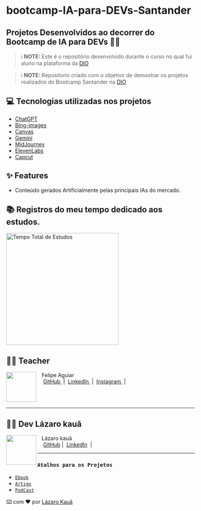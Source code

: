 # bootcamp-IA-para-DEVs-Santander



## Projetos Desenvolvidos ao decorrer do Bootcamp de IA para DEVs 🖖🏼


 > ℹ️ **NOTE:** Este é o repositório desenvolvido durante o curso no qual fui aluno na plataforma da [DIO](https://dio.me)

> ℹ️ **NOTE:** Repositorio criado com o objetivo de demostrar os projetos realizados do Bootcamp Santander na [DIO](https://dio.me)


## 💻 Tecnologias utilizadas nos projetos

- [ChatGPT](https://chat.openai.com/) 
- [Bing-images](https://www.bing.com/images/create?cc=br)
- [Canvas](https://www.canva.com/)
- [Gemini](https://gemini.google.com/app) 
- [MidJourney](https://www.midjourney.com/app/)
- [ElevenLabs](https://beta.elevenlabs.io/)
- [Capcut](https://www.capcut.com/pt-br/)


## ✨ Features

- Conteúdo gerados Artificialmente pelas principais IAs do mercado.

## 📚 Registros do meu tempo dedicado aos estudos.


<img src="../bootcamp-IA-para-DEVs-Santander/assets/total Santander.png" alt="Tempo Total de Estudos" width="300"/>


## 👨‍💻 Teacher

<p>
    <img 
      align=left 
      margin=10 
      width=80 
      src="https://avatars.githubusercontent.com/u/37452836?v=4"
    />
    <p>&nbsp&nbsp&nbspFelipe Aguiar<br>
    &nbsp&nbsp&nbsp
    <a 
        href="https://github.com/felipeAguiarCode">
        GitHub
    </a>
    &nbsp;|&nbsp;
    <a 
        href="www.linkedin.com/in/felipe-exe">
        LinkedIn
    </a>
    &nbsp;|&nbsp;
    <a 
        href="https://www.instagram.com/felipeaguiar.exe/">
        Instagram
    </a>
    &nbsp;|&nbsp;</p>
</p>
<br/><br/>
<p>


---

## 👨‍💻 Dev Lázaro kauã

<img 
      align=left 
      margin=10 
      width=80 
      src="https://avatars.githubusercontent.com/u/132157522?v=4"
/>
<p>&nbsp&nbsp&nbspLázaro kauã<br>
    &nbsp&nbsp&nbsp
    <a href="https://github.com/Lazarokaua">
    GitHub</a>&nbsp;|&nbsp;
    <a href="https://www.linkedin.com/in/lazaro-kaua/">LinkedIn</a>
&nbsp;|&nbsp;</p>
</p>
<p>
    
---
### `Atalhos para os Projetos`


- [`Ebook`](/bootcamp-IA-para-DEVs-Santander/ebook-project-dio/output/Ebook%20Libras.pdf)
- [`Artigo`](/bootcamp-IA-para-DEVs-Santander/article-project-dio/README.MD)
- [`PodCast`](/bootcamp-IA-para-DEVs-Santander/podcast-project-dio/ep.pilotoDeFront.MP3)


⌨️ com ❤️ por [Lázaro Kauã](https://github.com/Lazarokaua)
